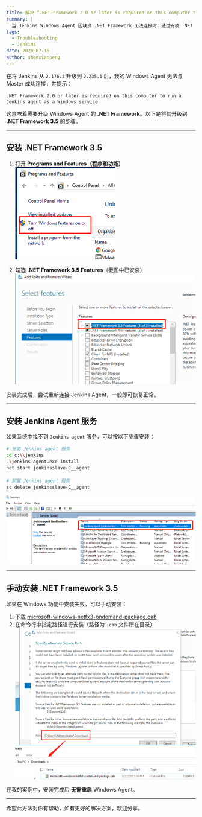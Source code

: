 ```yaml
---
title: 解决 “.NET Framework 2.0 or later is required on this computer to run a Jenkins agent as a Windows service” 问题
summary: |
  当 Jenkins Windows Agent 因缺少 .NET Framework 无法连接时，通过安装 .NET Framework 3.5 并设置 Jenkins Agent 服务来解决问题。
tags:
  - Troubleshooting
  - Jenkins
date: 2020-07-16
author: shenxianpeng
---
```


在将 Jenkins 从 `2.176.3` 升级到 `2.235.1` 后，我的 Windows Agent 无法与 Master 成功连接，并提示：

```
.NET Framework 2.0 or later is required on this computer to run a Jenkins agent as a Windows service
```

这意味着需要升级 Windows Agent 的 **.NET Framework**。以下是将其升级到 **.NET Framework 3.5** 的步骤。

---

## 安装 .NET Framework 3.5

1. 打开 **Programs and Features（程序和功能）**  
   ![Programs and Features](1.png)

2. 勾选 **.NET Framework 3.5 Features**（截图中已安装）  
   ![Features](2.png)

安装完成后，尝试重新连接 Jenkins Agent，一般即可恢复正常。

---

## 安装 Jenkins Agent 服务

如果系统中找不到 `Jenkins agent` 服务，可以按以下步骤安装：

```bash
# 安装 Jenkins agent 服务
cd c:\\jenkins
.\jenkins-agent.exe install
net start jenkinsslave-C__agent

# 卸载 Jenkins agent 服务
sc delete jenkinsslave-C__agent
```

![Jenkins agent service](4.png)

---

## 手动安装 .NET Framework 3.5

如果在 Windows 功能中安装失败，可以手动安装：

1. 下载 [microsoft-windows-netfx3-ondemand-package.cab](https://androidfilehost.com/?fid=1322778262904003837)
2. 在命令行中指定路径进行安装（路径为 `.cab` 文件所在目录）
   ![microsoft-windows-netfx3-ondemand-package.cab file path](3.png)

在我的案例中，安装完成后 **无需重启** Windows Agent。

---

希望此方法对你有帮助，如有更好的解决方案，欢迎分享。
